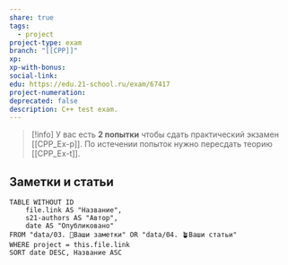 ```yaml
---
share: true
tags:
  - project
project-type: exam
branch: "[[CPP]]"
xp: 
xp-with-bonus: 
social-link: 
edu: https://edu.21-school.ru/exam/67417
project-numeration: 
deprecated: false
description: C++ test exam.
---
```


> [!info] 
> У вас есть **2 попытки** чтобы сдать практический экзамен [[CPP_Ex-p]]. По истечении попыток нужно пересдать теорию [[CPP_Ex-t]].

## Заметки и статьи
```dataview
TABLE WITHOUT ID
    file.link AS "Название",
    s21-authors AS "Автор",
    date AS "Опубликовано"
FROM "data/03. 🌱Ваши заметки" OR "data/04. 🪴Ваши статьи"
WHERE project = this.file.link
SORT date DESC, Название ASC
```
